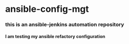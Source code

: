 # ansible-config-mgt

### this is an ansible-jenkins automation repository

#### I am testing my ansible refactory configuration
